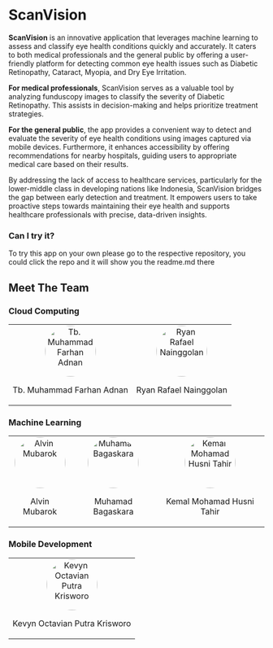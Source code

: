 # ScanVision

**ScanVision** is an innovative application that leverages machine learning to assess and classify eye health conditions quickly and accurately. It caters to both medical professionals and the general public by offering a user-friendly platform for detecting common eye health issues such as Diabetic Retinopathy, Cataract, Myopia, and Dry Eye Irritation.

**For medical professionals**, ScanVision serves as a valuable tool by analyzing funduscopy images to classify the severity of Diabetic Retinopathy. This assists in decision-making and helps prioritize treatment strategies.

**For the general public**, the app provides a convenient way to detect and evaluate the severity of eye health conditions using images captured via mobile devices. Furthermore, it enhances accessibility by offering recommendations for nearby hospitals, guiding users to appropriate medical care based on their results.

By addressing the lack of access to healthcare services, particularly for the lower-middle class in developing nations like Indonesia, ScanVision bridges the gap between early detection and treatment. It empowers users to take proactive steps towards maintaining their eye health and supports healthcare professionals with precise, data-driven insights.

### Can I try it?

To try this app on your own please go to the respective repository, you could click the repo and it will show you the readme.md there

## Meet The Team

### Cloud Computing
<table>
  <tr>
    <td align="center">
      <img src="https://github.com/user-attachments/assets/7888a446-214a-42c6-82c7-6fb1288343bc" alt="Tb. Muhammad Farhan Adnan" width="100" height="100" style="border-radius: 50%;">
      <p>Tb. Muhammad Farhan Adnan</p>
    </td>
    <td align="center">
      <img src="https://github.com/user-attachments/assets/506b629c-20a3-4db9-9a05-4b4bb6ef423e" alt="Ryan Rafael Nainggolan" width="100" height="100" style="border-radius: 50%;">
      <p>Ryan Rafael Nainggolan</p>
    </td>
  </tr>
</table>

### Machine Learning
<table>
  <tr>
    <td align="center">
      <img src="https://github.com/user-attachments/assets/3ea9290e-eb46-4d7a-8e54-9bb291ada4be" alt="Alvin Mubarok" width="100" height="100" style="border-radius: 50%;">
      <p>Alvin Mubarok</p>
    </td>
    <td align="center">
      <img src="https://github.com/user-attachments/assets/8921ed82-1fd6-4555-b08b-efb0adcd9a51" alt="Muhamad Bagaskara" width="100" height="100" style="border-radius: 50%;">
      <p>Muhamad Bagaskara</p>
    </td>
    <td align="center">
      <img src="https://github.com/user-attachments/assets/8921ed82-1fd6-4555-b08b-efb0adcd9a51" alt="Kemal Mohamad Husni Tahir" width="100" height="100" style="border-radius: 50%;">
      <p>Kemal Mohamad Husni Tahir</p>
    </td>
  </tr>
</table>

### Mobile Development
<table>
  <tr>
    <td align="center">
      <img src="https://github.com/user-attachments/assets/70a9625b-373a-47de-a6ff-ff1f5869717e" alt="Kevyn Octavian Putra Krisworo" width="100" height="100" style="border-radius: 50%;">
      <p>Kevyn Octavian Putra Krisworo</p>
    </td>
  </tr>
</table>